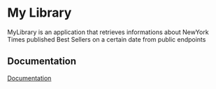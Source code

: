 
# My Library

MyLibrary is an application that retrieves informations about NewYork Times published Best Sellers on a certain date from public endpoints
## Documentation

[Documentation](https://docs.google.com/document/d/1-j1Sh-9vxv_PuIGIjaBcB8dIqo1N64nMVjHpAaZqKD8/edit?usp=sharing)

